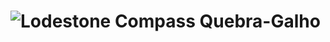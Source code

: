 # ![Lodestone Compass](https://static.wikia.nocookie.net/minecraft_gamepedia/images/b/b3/Compass_JE3_BE3.gif/revision/latest/thumbnail/width/40/height/40?cb=20201125191224) Quebra-Galho
